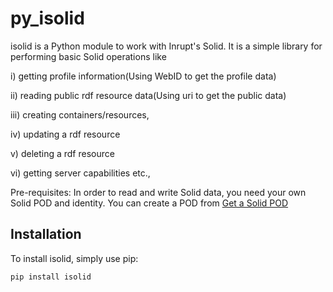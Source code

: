 # py_isolid

isolid is a Python module to work with Inrupt's Solid. It is a simple library for performing basic Solid operations like 

i) getting profile information(Using WebID to get the profile data)

ii) reading public rdf resource data(Using uri to get the public data) 

iii) creating containers/resources,

iv) updating a rdf resource

v) deleting a rdf resource

vi) getting server capabilities etc.,

 
Pre-requisites: In order to read and write Solid data, you need your own Solid POD and identity. You can create a POD from [Get a Solid POD](https://solid.inrupt.com/get-a-solid-pod)

## Installation

To install isolid, simply use pip:

```
pip install isolid

```
